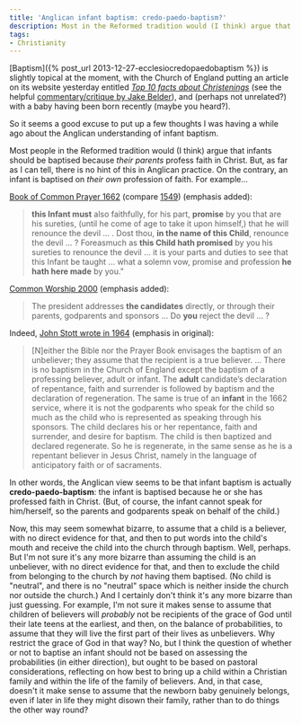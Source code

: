```yaml
---
title: 'Anglican infant baptism: credo-paedo-baptism?'
description: Most in the Reformed tradition would (I think) argue that infants should be baptised because their parents profess faith. What about in Anglican practice?
tags:
- Christianity
---
```

[Baptism]({% post_url 2013-12-27-ecclesiocredopaedobaptism %}) is slightly topical at the moment, with the Church of England putting an article on its website yesterday entitled [_Top 10 facts about Christenings_](http://www.churchofengland.org/media-centre/news/2013/07/top-10-facts-about-christenings.aspx) (see the helpful [commentary/critique by Jake Belder](http://blog.jakebelder.com/post/if-you-want-to-know-about-baptism-dont-ask-the-church-of-england)), and (perhaps not unrelated?) with a baby having been born recently (maybe you heard?).

So it seems a good excuse to put up a few thoughts I was having a while ago about the Anglican understanding of infant baptism.

Most people in the Reformed tradition would (I think) argue that infants should be baptised because _their parents_ profess faith in Christ. But, as far as I can tell, there is no hint of this in Anglican practice. On the contrary, an infant is baptised on _their own_ profession of faith. For example...

[Book of Common Prayer 1662](http://www.churchofengland.org/prayer-worship/worship/book-of-common-prayer/public-baptism-of-infants.aspx) (compare [1549](http://justus.anglican.org/resources/bcp/1549/Baptism_1549.htm)) (emphasis added):

> **this Infant must** also faithfully, for his part, **promise** by you that are his sureties, (until he come of age to take it upon himself,) that he will renounce the devil ... . Dost thou, **in the name of this Child**, renounce the devil ... ? Foreasmuch as **this Child hath promised** by you his sureties to renounce the devil ... it is your parts and duties to see that this Infant be taught ... what a solemn vow, promise and profession **he hath here made** by you."

[Common Worship 2000](http://www.churchofengland.org/prayer-worship/worship/texts/christian-initiation/baptism-and-confirmation/holy-baptism.aspx) (emphasis added):

> The president addresses **the candidates** directly, or through their parents, godparents and sponsors ... Do **you** reject the devil ... ?

Indeed, [John Stott wrote in 1964](http://www.churchsociety.org/churchman/documents/Cman_112_1_Stott.pdf) (emphasis in original):

> [N]either the Bible nor the Prayer Book envisages the baptism of an unbeliever; they assume that the recipient is a true believer. ... There is no baptism in the Church of England except the baptism of a professing believer, adult or infant. The **adult** candidate’s declaration of repentance, faith and surrender is followed by baptism and the declaration of regeneration. The same is true of an **infant** in the 1662 service, where it is not the godparents who speak for the child so much as the child who is represented as speaking through his sponsors. The child declares his or her repentance, faith and surrender, and desire for baptism. The child is then baptized and declared regenerate. So he is regenerate, in the same sense as he is a repentant believer in Jesus Christ, namely in the language of anticipatory faith or of sacraments.

In other words, the Anglican view seems to be that infant baptism is actually **credo-paedo-baptism**: the infant is baptised because he or she has professed faith in Christ. (But, of course, the infant cannot speak for him/herself, so the parents and godparents speak on behalf of the child.)

Now, this may seem somewhat bizarre, to assume that a child is a believer, with no direct evidence for that, and then to put words into the child's mouth and receive the child into the church through baptism. Well, perhaps. But I'm not sure it's any more bizarre than assuming the child is an unbeliever, with no direct evidence for that, and then to exclude the child from belonging to the church by _not_ having them baptised. (No child is "neutral", and there is no "neutral" space which is neither inside the church nor outside the church.) And I certainly don't think it's any more bizarre than just guessing. For example, I'm not sure it makes sense to assume that children of believers will _probably_ not be recipients of the grace of God until their late teens at the earliest, and then, on the balance of probabilities, to assume that they will live the first part of their lives as unbelievers. Why restrict the grace of God in that way? No, but I think the question of whether or not to baptise an infant should not be based on assessing the probabilities (in either direction), but ought to be based on pastoral considerations, reflecting on how best to bring up a child within a Christian family and within the life of the family of believers. And, in that case, doesn't it make sense to assume that the newborn baby genuinely belongs, even if later in life they might disown their family, rather than to do things the other way round?
